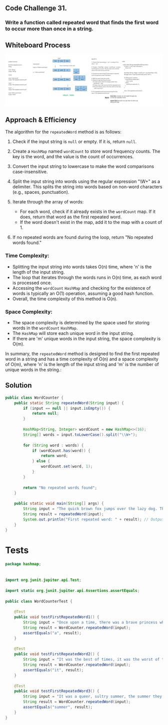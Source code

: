 ## Code Challenge 31.
### Write a function called repeated word that finds the first word to occur more than once in a string.
## Whiteboard Process
![Linked-List07](./HashmapWhiteborads/CC31-HashmapRepeatedWord.png)

## Approach & Efficiency
The algorithm for the `repeatedWord` method is as follows:

1. Check if the input string is `null` or empty. If it is, return `null`.

2. Create a `HashMap` named `wordCount` to store word frequency counts. The key is the word, and the value is the count of occurrences.

3. Convert the input string to lowercase to make the word comparisons case-insensitive.

4. Split the input string into words using the regular expression "\\W+" as a delimiter. This splits the string into words based on non-word characters (e.g., spaces, punctuation).

5. Iterate through the array of words:
    - For each word, check if it already exists in the `wordCount` map. If it does, return that word as the first repeated word.
    - If the word doesn't exist in the map, add it to the map with a count of 1.

6. If no repeated words are found during the loop, return "No repeated words found."

### Time Complexity:
- Splitting the input string into words takes O(n) time, where 'n' is the length of the input string.
- The loop that iterates through the words runs in O(n) time, as each word is processed once.
- Accessing the `wordCount` `HashMap` and checking for the existence of words is typically an O(1) operation, assuming a good hash function.
- Overall, the time complexity of this method is O(n).

### Space Complexity:
- The space complexity is determined by the space used for storing words in the `wordCount` `HashMap`.
- The `HashMap` will store each unique word in the input string.
- If there are 'm' unique words in the input string, the space complexity is O(m).

In summary, the `repeatedWord` method is designed to find the first repeated word in a string and has a time complexity of O(n) and a space complexity of O(m), where 'n' is the length of the input string and 'm' is the number of unique words in the string.:

## Solution
``` java 
public class WordCounter {
    public static String repeatedWord(String input) {
        if (input == null || input.isEmpty()) {
            return null;
        }

        HashMap<String, Integer> wordCount = new HashMap<>(16);
        String[] words = input.toLowerCase().split("\\W+");

        for (String word : words) {
            if (wordCount.has(word)) {
                return word;
            } else {
                wordCount.set(word, 1);
            }
        }

        return "No repeated words found"; 
    }

    public static void main(String[] args) {
        String input = "The quick brown fox jumps over the lazy dog. The quick brown fox is fast.";
        String result = repeatedWord(input);
        System.out.println("First repeated word: " + result); // Output: "the"
    }
}

``` 
# Tests
``` java
package hashmap;


import org.junit.jupiter.api.Test;

import static org.junit.jupiter.api.Assertions.assertEquals;

public class WordCounterTest {

    @Test
    public void testFirstRepeatedWord1() {
        String input = "Once upon a time, there was a brave princess who...";
        String result = WordCounter.repeatedWord(input);
        assertEquals("a", result);
    }

    @Test
    public void testFirstRepeatedWord2() {
        String input = "It was the best of times, it was the worst of times, it was the age of wisdom, it was the age of foolishness, it was the epoch of belief, it was the epoch of incredulity, it was the season of Light, it was the season of Darkness, it was the spring of hope, it was the winter of despair, we had everything before us, we had nothing before us, we were all going direct to Heaven, we were all going direct the other way – in short, the period was so far like the present period, that some of its noisiest authorities insisted on its being received, for good or for evil, in the superlative degree of comparison only...";
        String result = WordCounter.repeatedWord(input);
        assertEquals("it", result);
    }

    @Test
    public void testFirstRepeatedWord3() {
        String input = "It was a queer, sultry summer, the summer they electrocuted the Rosenbergs, and I didn’t know what I was doing in New York...";
        String result = WordCounter.repeatedWord(input);
        assertEquals("summer", result);
    }
}
```